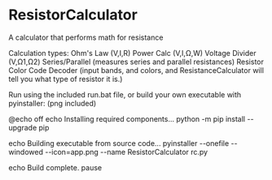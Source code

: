 # ResistorCalculator
A calculator that performs math for resistance


Calculation types:
Ohm's Law (V,I,R)
Power Calc (V,I,Ω,W)
Voltage Divider (V,Ω1,Ω2)
Series/Parallel (measures series and parallel resistances)
Resistor Color Code Decoder (input bands, and colors, and ResistanceCalculator will tell you what type of resistor it is.)

Run using the included run.bat file, or build your own executable with pyinstaller:
(png included)

@echo off
echo Installing required components...
python -m pip install --upgrade pip

echo Building executable from source code...
pyinstaller --onefile --windowed --icon=app.png --name ResistorCalculator rc.py

echo Build complete.
pause
